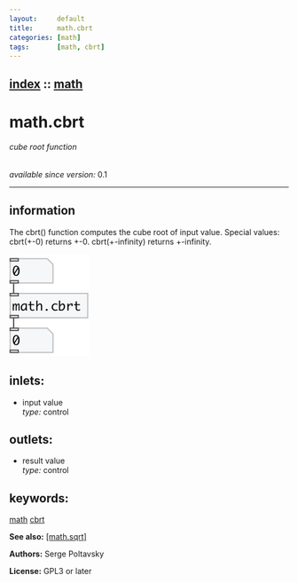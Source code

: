 ```yaml
---
layout:     default
title:      math.cbrt
categories: [math]
tags:       [math, cbrt]
---
```

[index](index.html) :: [math](category_math.html)
---

# math.cbrt

###### cube root function

*available since version:* 0.1

---


## information
The cbrt() function computes the cube root of input value. Special values: cbrt(+-0) returns +-0. cbrt(+-infinity) returns +-infinity.


[![example](../examples/img/math.cbrt.jpg)](../examples/pd/math.cbrt.pd)









## inlets:

* input value<br>
_type:_ control



## outlets:

* result value<br>
_type:_ control



## keywords:

[math](keywords/math.html)
[cbrt](keywords/cbrt.html)



**See also:**
[\[math.sqrt\]](math.sqrt.html)




**Authors:** Serge Poltavsky




**License:** GPL3 or later





